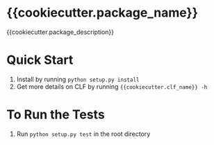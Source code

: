 # {{cookiecutter.package_name}}

{{cookiecutter.package_description}}

# Quick Start 

1. Install by running `python setup.py install`
2. Get more details on CLF by running `{{cookiecutter.clf_name}} -h`


# To Run the Tests 

1. Run `python setup.py test` in the root directory